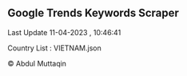 

## Google Trends Keywords Scraper 
 
Last Update 11-04-2023 , 10:46:41

Country List :
VIETNAM.json



© Abdul Muttaqin 
